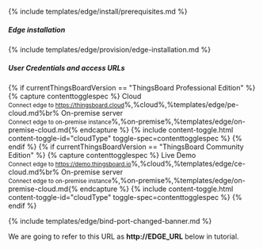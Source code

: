 {% include templates/edge/install/prerequisites.md %}

##### Edge installation

{% include templates/edge/provision/edge-installation.md %} 

##### User Credentials and access URLs

{% if currentThingsBoardVersion == "ThingsBoard Professional Edition" %}
{% capture contenttogglespec %}
Cloud<br><small>Connect edge to https://thingsboard.cloud</small>%,%cloud%,%templates/edge/pe-cloud.md%br%
On-premise server<br><small>Connect edge to on-premise instance</small>%,%on-premise%,%templates/edge/on-premise-cloud.md{% endcapture %}
{% include content-toggle.html content-toggle-id="cloudType" toggle-spec=contenttogglespec %}
{% endif %}
{% if currentThingsBoardVersion == "ThingsBoard Community Edition" %}
{% capture contenttogglespec %}
Live Demo<br><small>Connect edge to https://demo.thingsboard.io</small>%,%cloud%,%templates/edge/ce-cloud.md%br%
On-premise server<br><small>Connect edge to on-premise instance</small>%,%on-premise%,%templates/edge/on-premise-cloud.md{% endcapture %}
{% include content-toggle.html content-toggle-id="cloudType" toggle-spec=contenttogglespec %}
{% endif %}

{% include templates/edge/bind-port-changed-banner.md %} 

We are going to refer to this URL as **http://EDGE_URL** below in tutorial.
